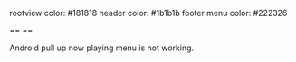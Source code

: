 rootview color: #181818
header color: #1b1b1b
footer menu color: #222326

==  ==

Android pull up now playing menu is not working.
